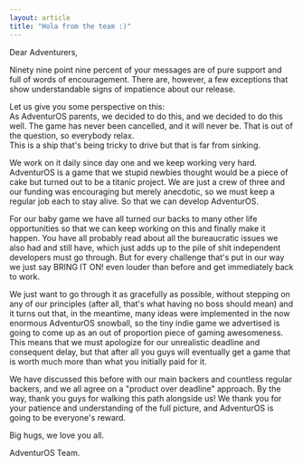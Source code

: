 ```yaml
---
layout: article
title: "Hola from the team :)"
---
```


<p>Dear Adventurers,</p>

<p>Ninety nine point nine percent of your messages are of pure support and full of words of encouragement. There are, however, a few exceptions that show understandable signs of impatience about our release.</p>

<p>Let us give you some perspective on this: <br>
As AdventurOS parents, we decided to do this, and we decided to do this well.
The game has never been cancelled, and it will never be. That is out of the question, so everybody relax.<br>
This is a ship that's being tricky to drive but that is far from sinking.  </p>

<p>We work on it daily since day one and we keep working very hard.
AdventurOS is a game that we stupid newbies thought would be a piece of cake but turned out to be a titanic project.
We are just a crew of three and our funding was encouraging but merely anecdotic, so we must keep a regular job each to stay alive. So that we can develop AdventurOS.</p>

<p>For our baby game we have all turned our backs to many other life opportunities so that we can keep working on this and finally make it happen.
You have all probably read about all the bureaucratic issues we also had and still have, which just adds up to the pile of shit independent developers must go through.
But for every challenge that's put in our way we just say BRING IT ON! even louder than before and get immediately back to work.</p>

<p>We just want to go through it as gracefully as possible, without stepping on any of our principles (after all, that's what having no boss should mean) and it turns out that, in the meantime, many ideas were implemented in the now enormous AdventurOS snowball, so the tiny indie game we advertised is going to come up as an out of proportion piece of gaming awesomeness. This means that we must apologize for our unrealistic deadline and consequent delay, but that after all you guys will eventually get a game that is worth much more than what you initially paid for it.</p>

<p>We have discussed this before with our main backers and countless regular backers, and we all agree on a "product over deadline" approach.
By the way, thank you guys for walking this path alongside us!
We thank you for your patience and understanding of the full picture, and AdventurOS is going to be everyone's reward.</p>

<p>Big hugs, we love you all.</p>

<p>AdventurOS Team.</p>
